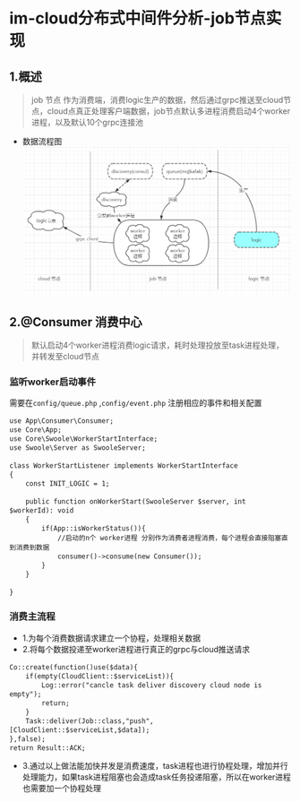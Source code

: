 # im-cloud分布式中间件分析-job节点实现

## 1.概述
> job 节点 作为消费端，消费logic生产的数据，然后通过grpc推送至cloud节点，cloud点真正处理客户端数据，job节点默认多进程消费启动4个worker进程，以及默认10个grpc连接池
- 数据流程图
![](../resource/im-cloud-job节点.png)


## 2.@Consumer 消费中心
> 默认启动4个worker进程消费logic请求，耗时处理投放至task进程处理，并转发至cloud节点
### 监听worker启动事件
需要在`config/queue.php` ,`config/event.php` 注册相应的事件和相关配置
```
use App\Consumer\Consumer;
use Core\App;
use Core\Swoole\WorkerStartInterface;
use Swoole\Server as SwooleServer;

class WorkerStartListener implements WorkerStartInterface
{
    const INIT_LOGIC = 1;

    public function onWorkerStart(SwooleServer $server, int $workerId): void
    {
        if(App::isWorkerStatus()){
            //启动的n个 worker进程 分别作为消费者进程消费，每个进程会直接阻塞直到消费到数据
            consumer()->consume(new Consumer());
        }
    }

}
```
### 消费主流程
- 1.为每个消费数据请求建立一个协程，处理相关数据
- 2.将每个数据投递至worker进程进行真正的grpc与cloud推送请求
```
Co::create(function()use($data){
    if(empty(CloudClient::$serviceList)){
        Log::error("cancle task deliver discovery cloud node is empty");
        return;
    }
    Task::deliver(Job::class,"push",[CloudClient::$serviceList,$data]);
},false);
return Result::ACK;
```
- 3.通过以上做法能加快并发是消费速度，task进程也进行协程处理，增加并行处理能力，如果task进程阻塞也会造成task任务投递阻塞，所以在worker进程也需要加一个协程处理
